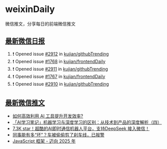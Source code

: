 # weixinDaily
微信推文，分享每日的前端微信推文

## [最新微信日报](https://github.com/kujian/weixinDaily/issues)

<!--START_SECTION:activity-->
1. ❗ Opened issue [#2912](https://github.com/kujian/githubTrending/issues/2912) in [kujian/githubTrending](https://github.com/kujian/githubTrending)
2. ❗ Opened issue [#1768](https://github.com/kujian/frontendDaily/issues/1768) in [kujian/frontendDaily](https://github.com/kujian/frontendDaily)
3. ❗ Opened issue [#2911](https://github.com/kujian/githubTrending/issues/2911) in [kujian/githubTrending](https://github.com/kujian/githubTrending)
4. ❗ Opened issue [#1767](https://github.com/kujian/frontendDaily/issues/1767) in [kujian/frontendDaily](https://github.com/kujian/frontendDaily)
5. ❗ Opened issue [#2910](https://github.com/kujian/githubTrending/issues/2910) in [kujian/githubTrending](https://github.com/kujian/githubTrending)
<!--END_SECTION:activity-->


## [最新微信推文](https://weixin.qdkfweb.cn/)

<!-- BLOG-POST-LIST:START -->
- [如何高效利用 AI 工具提升开发效率?](https://weixin.qdkfweb.cn/63554.html)
- [「AI学习笔记」机器学习与深度学习的区别：从技术到产品的深度解析（四）](https://weixin.qdkfweb.cn/63555.html)
- [7.3K star！超酷的AI即时通信机器人平台，支持DeepSeek 接入微信！](https://weixin.qdkfweb.cn/63578.html)
- [同事能有多“坏”？车被偷偷剪了刹车线，已报警](https://weixin.qdkfweb.cn/63559.html)
- [JavaScript 框架 - 迈向 2025 年](https://weixin.qdkfweb.cn/63547.html)
<!-- BLOG-POST-LIST:END -->